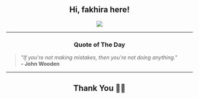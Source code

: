 <h2 align="center"> Hi, fakhira here!</h2>

<p align="center">
<a href="https://github.com/fakhiralkda" alt="github streak"><img src="https://dvst-streak.herokuapp.com/?user=fakhiralkda&theme=tokyonight&fire=DD472C"></a>
</p>

<hr>
<h3 align="center">Quote of The Day</h3>
<p align="center">
<blockquote>
<i>"If you're not making mistakes, then you're not doing anything."</i>
<br>
<b>- John Wooden</b>
</blockquote>
</p>


<hr>
<h2 align="center">Thank You 🙏🏼</h2>
